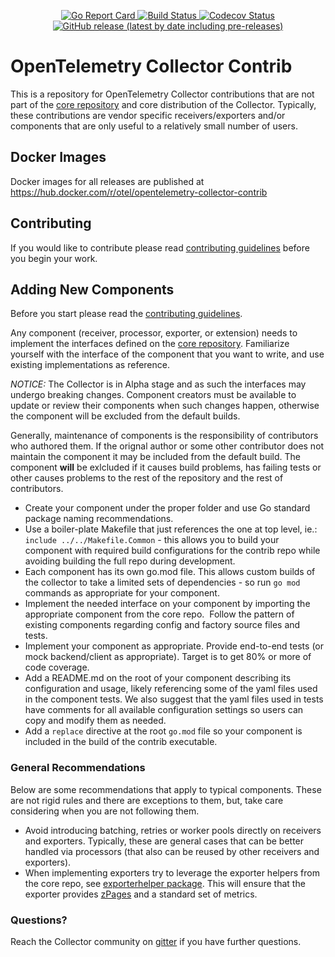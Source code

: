 <p align="center">
  <a href="https://goreportcard.com/report/github.com/open-telemetry/opentelemetry-collector-contrib">
    <img alt="Go Report Card" src="https://goreportcard.com/badge/github.com/open-telemetry/opentelemetry-collector-contrib?style=for-the-badge">
  </a>
  <a href="https://circleci.com/gh/open-telemetry/opentelemetry-collector-contrib">
    <img alt="Build Status" src="https://img.shields.io/circleci/build/github/open-telemetry/opentelemetry-collector-contrib?style=for-the-badge">
  </a>
  <a href="https://codecov.io/gh/open-telemetry/opentelemetry-collector-contrib/branch/master/">
    <img alt="Codecov Status" src="https://img.shields.io/codecov/c/github/open-telemetry/opentelemetry-collector-contrib?style=for-the-badge">
  </a>
  <a href="releases">
    <img alt="GitHub release (latest by date including pre-releases)" src="https://img.shields.io/github/v/release/open-telemetry/opentelemetry-collector-contrib?include_prereleases&style=for-the-badge">
  </a>
</p>

# OpenTelemetry Collector Contrib
This is a repository for OpenTelemetry Collector contributions that are not part of the
[core repository](https://github.com/open-telemetry/opentelemetry-collector) and
core distribution of the Collector. Typically, these contributions are vendor
specific receivers/exporters and/or components that are only
useful to a relatively small number of users. 

## Docker Images
Docker images for all releases are published at https://hub.docker.com/r/otel/opentelemetry-collector-contrib

## Contributing
If you would like to contribute please read [contributing guidelines](https://github.com/open-telemetry/opentelemetry-collector/blob/master/CONTRIBUTING.md)
before you begin your work.

## Adding New Components
Before you start please read the [contributing guidelines](https://github.com/open-telemetry/opentelemetry-collector/blob/master/CONTRIBUTING.md).

Any component (receiver, processor, exporter, or extension) needs to implement 
the interfaces defined on the [core repository](https://github.com/open-telemetry/opentelemetry-collector).
Familiarize yourself with the interface of the component that you want to write,
and use existing implementations as reference.

*NOTICE:* The Collector is in Alpha stage and as such the interfaces may undergo
breaking changes. Component creators must be available to update or review
their components when such changes happen, otherwise the component will be excluded
from the default builds.

Generally, maintenance of components is the responsibility of contributors who
authored them. If the orignal author or some other contributor does not maintain
the component it may be included from the default build. The component **will** be
exlcluded if it causes build problems, has failing tests or other causes problems
to the rest of the repository and the rest of contributors.

- Create your component under the proper folder and use
Go standard package naming recommendations.
- Use a boiler-plate Makefile that just references the one at top level, 
ie.: `include ../../Makefile.Common` - this allows you to build your component
with required build configurations for the contrib repo while avoiding building
the full repo during development.
- Each component has its own go.mod file. This allows custom builds of the
collector to take a limited sets of dependencies - so run `go mod` commands as 
appropriate for your component.
- Implement the needed interface on your component by importing the appropriate
component from the core repo.  Follow the pattern of existing components regarding
config and factory source files and tests. 
- Implement your component as appropriate. Provide end-to-end tests (or mock 
backend/client as appropriate). Target is to get 80% or more of code coverage.
- Add a README.md on the root of your component describing its configuration 
and usage, likely referencing some of the yaml files used in the component tests.
We also suggest that the yaml files used in tests have comments for all available
configuration settings so users can copy and modify them as needed.
- Add a `replace` directive at the root `go.mod` file so your component is included
in the build of the contrib executable. 

### General Recommendations
Below are some recommendations that apply to typical components. These are not rigid
rules and there are exceptions to them, but, take care considering when you are 
not following them.

- Avoid introducing batching, retries or worker pools directly on receivers and
exporters. Typically, these are general cases that can be better handled via
processors (that also can be reused by other receivers and exporters).
- When implementing exporters try to leverage the exporter helpers from the core
repo, see [exporterhelper package](https://github.com/open-telemetry/opentelemetry-collector/tree/master/exporter/exporterhelper).
This will ensure that the exporter provides [zPages](https://opencensus.io/zpages/)
and a standard set of metrics.

### Questions?
Reach the Collector community on [gitter](https://gitter.im/open-telemetry/opentelemetry-service)
if you have further questions.
